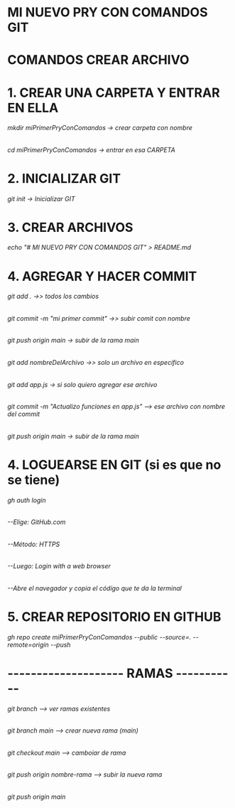 # MI NUEVO PRY CON COMANDOS GIT
# COMANDOS CREAR ARCHIVO

# 1. CREAR UNA CARPETA Y ENTRAR EN ELLA 
###### mkdir miPrimerPryConComandos  -> crear carpeta con nombre
###### cd miPrimerPryConComandos     -> entrar en esa CARPETA


# 2. INICIALIZAR GIT 
###### git init    -> Inicializar GIT

# 3. CREAR ARCHIVOS
###### echo "# MI NUEVO PRY CON COMANDOS GIT" > README.md 

# 4. AGREGAR Y HACER COMMIT
###### git add .   ->> todos los cambios
###### git commit -m "mi primer commit"   ->> subir comit con nombre
###### git push origin main  -> subir de la rama main

###### git add nombreDelArchivo  ->> solo un archivo en especifico
###### git add app.js    -> si solo quiero agregar ese archivo
###### git commit -m "Actualizo funciones en app.js" --> ese archivo con nombre del commit
###### git push origin main  -> subir de la rama main


# 4. LOGUEARSE EN GIT (si es que no se tiene) 
###### gh auth login
###### --Elige: GitHub.com
###### --Método: HTTPS
###### --Luego: Login with a web browser
###### --Abre el navegador y copia el código que te da la terminal

# 5. CREAR REPOSITORIO EN GITHUB 
###### gh repo create miPrimerPryConComandos --public --source=. --remote=origin --push

# -------------------- RAMAS -----------
###### git branch  --> ver ramas existentes
###### git branch main  --> crear nueva rama (main)
###### git checkout main  --> camboiar de rama 
###### git push origin nombre-rama  --> subir la nueva rama
###### git push origin main
 